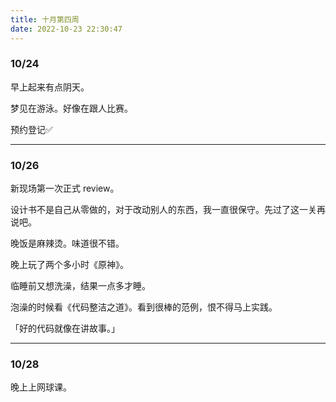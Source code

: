 ```yaml
---
title: 十月第四周
date: 2022-10-23 22:30:47
---
```

### 10/24
早上起来有点阴天。

梦见在游泳。好像在跟人比赛。

预约登记✅

---

### 10/26
新现场第一次正式 review。

设计书不是自己从零做的，对于改动别人的东西，我一直很保守。先过了这一关再说吧。

晚饭是麻辣烫。味道很不错。

晚上玩了两个多小时《原神》。

临睡前又想洗澡，结果一点多才睡。

泡澡的时候看《代码整洁之道》。看到很棒的范例，恨不得马上实践。

「好的代码就像在讲故事。」

---

### 10/28
晚上上网球课。